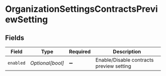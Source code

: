 # OrganizationSettingsContractsPreviewSetting


## Fields

| Field                                    | Type                                     | Required                                 | Description                              |
| ---------------------------------------- | ---------------------------------------- | ---------------------------------------- | ---------------------------------------- |
| `enabled`                                | *Optional[bool]*                         | :heavy_minus_sign:                       | Enable/Disable contracts preview setting |